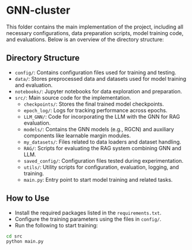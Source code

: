 # GNN-cluster
This folder contains the main implementation of the project, including all necessary configurations, data preparation scripts, model training code, and evaluations. Below is an overview of the directory structure:

## Directory Structure
- `config/`: Contains configuration files used for training and testing.
- `data/`: Stores preprocessed data and datasets used for model training and evaluation.
- `notebooks/`: Jupyter notebooks for data exploration and preparation.
- `src/`: Main source code for the implementation.
  - `checkpoints/`: Stores the final trained model checkpoints.
  - `epoch_log/`: Logs for tracking performance across epochs.
  - `LLM_GNN/`: Code for incorporating the LLM with the GNN for RAG evaluation.
  - `models/`: Contains the GNN models (e.g., RGCN) and auxiliary components like learnable margin modules.
  - `my_datasets/`: Files related to data loaders and dataset handling.
  - `RAG/`: Scripts for evaluating the RAG system combining GNN and LLM.
  - `saved_config/`: Configuration files tested during experimentation.
  - `utils/`: Utility scripts for configuration, evaluation, logging, and training.
  - `main.py`: Entry point to start model training and related tasks.


## How to Use
- Install the required packages listed in the `requirements.txt`.
- Configure the training parameters using the files in `config/`.
- Run the following to start training:
```bash
cd src
python main.py
```
